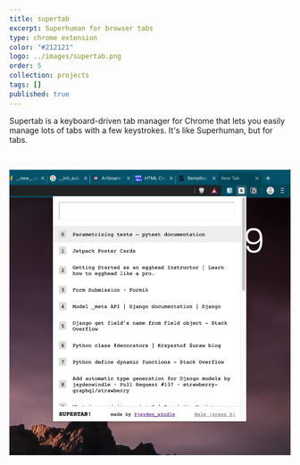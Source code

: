 ```yaml
---
title: supertab
excerpt: Superhuman for browser tabs
type: chrome extension
color: "#212121"
logo: ../images/supertab.png
order: 5
collection: projects
tags: []
published: true
---
```


Supertab is a keyboard-driven tab manager for Chrome that lets you easily manage lots of tabs with a few keystrokes. It's like Superhuman, but for tabs.


<div class="flex items-center justify-center mb-16">
    <a href="https://supertab.io/" target="_blank" rel="noreferrer" style="color: #fff; text-decoration: none" class="bg-gray-900 hover:bg-gray-800 hover:shadow-lg text-white font-bold py-2 px-4 rounded flex flex-row">
        Website
    </a>
    <a href="https://chrome.google.com/webstore/detail/supertab/oeajakmafiamnjnkbnodipelchkomnac" target="_blank" rel="noreferrer" style="color: #fff; text-decoration: none" class="bg-gray-900 hover:bg-gray-800 hover:shadow-lg text-white font-bold py-2 px-4 rounded flex flex-row ml-4">
        Download for Chrome
    </a>
</div>

![Screenshot](../images/supertab-screenshot.png)
